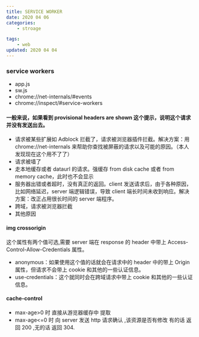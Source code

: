 ```yaml
---
title: SERVICE WORKER
date: 2020 04 06
categories:
    - stroage

tags:
    - web
updated: 2020 04 04
---
```


### service workers

-   app.js
-   sw.js
-   chrome://net-internals/#events
-   chrome://inspect/#service-workers

#### 一般来说，如果看到 provisional headers are shown 这个提示，说明这个请求并没有发送出去。

-   请求被某些扩展如 Adblock 拦截了，请求被浏览器插件拦截。解决方案：用 chrome://net-internals 来帮助你查找被屏蔽的请求以及可能的原因。（本人发现现在这个用不了了）
-   请求被墙了
-   走本地缓存或者 dataurl 的请求。强缓存 from disk cache 或者 from memory cache，此时也不会显示
-   服务器出错或者超时，没有真正的返回。client 发送请求后，由于各种原因，比如网络延迟，server 端逻辑错误，导致 client 端长时间未收到响应。解决方案：改正占用很长时间的 server 端程序。
-   跨域，请求被浏览器拦截
-   其他原因

#### img crossorigin

这个属性有两个值可选,需要 server 端在 response 的 header 中带上 Access-Control-Allow-Credentials 属性。

-   anonymous：如果使用这个值的话就会在请求中的 header 中的带上 Origin 属性，但请求不会带上 cookie 和其他的一些认证信息。
-   use-credentials：这个就同时会在跨域请求中带上 cookie 和其他的一些认证信息。

#### cache-control

-   max-age>0 时 直接从游览器缓存中 提取
-   max-age<=0 时 向 server 发送 http 请求确认 ,该资源是否有修改 有的话 返回 200 ,无的话 返回 304.
